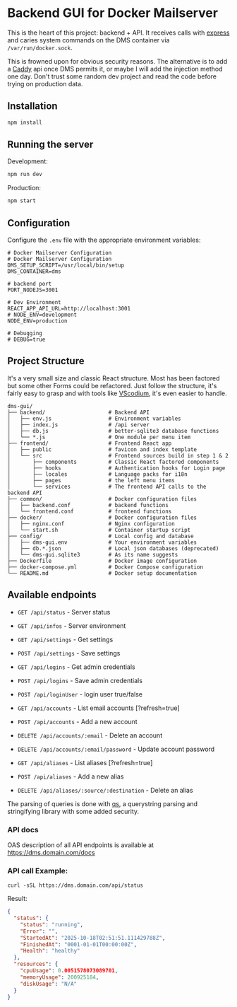 # Backend GUI for Docker Mailserver

This is the heart of this project: backend + API. It receives calls with [express](https://www.npmjs.com/package/express) and caries system commands on the DMS container via `/var/run/docker.sock`.

This is frowned upon for obvious security reasons. The alternative is to add a [Caddy](https://github.com/lucaslorentz/caddy-docker-proxy) api once DMS permits it, or maybe I will add the injection method one day. Don't trust some random dev project and read the code before trying on production data.

## Installation

```bash
npm install
```

## Running the server

Development:
```bash
npm run dev
```

Production:
```bash
npm start
```

## Configuration

Configure the `.env` file with the appropriate environment variables:

```
# Docker Mailserver Configuration
# Docker Mailserver Configuration
DMS_SETUP_SCRIPT=/usr/local/bin/setup
DMS_CONTAINER=dms

# backend port
PORT_NODEJS=3001

# Dev Environment
REACT_APP_API_URL=http://localhost:3001
# NODE_ENV=development
NODE_ENV=production

# Debugging
# DEBUG=true
```

## Project Structure

It's a very small size and classic React structure. Most has been factored but some other Forms could be refactored. Just follow the structure, it's fairly easy to grasp and with tools like [VScodium](https://vscodium.com/), it's even easier to handle.

```
dms-gui/
├── backend/                    # Backend API
│   ├── env.js                  # Environment variables
│   ├── index.js                # /api server
│   ├── db.js                   # better-sqlite3 database functions
│   └── *.js                    # One module per menu item
├── frontend/                   # Frontend React app
│   ├── public                  # favicon and index template
│   └── src                     # Frontend sources build in step 1 & 2
│       ├── components          # Classic React factored components
│       ├── hooks               # Authentication hooks for Login page
│       ├── locales             # Language packs for i18n
│       ├── pages               # the left menu items
│       └── services            # The frontend API calls to the backend API
├── common/                     # Docker configuration files
│   ├── backend.conf            # backend functions
│   └── frontend.conf           # frontend functions
├── docker/                     # Docker configuration files
│   ├── nginx.conf              # Nginx configuration
│   └── start.sh                # Container startup script
├── config/                     # Local config and database
│   ├── dms-gui.env             # Your environment variables
│   ├── db.*.json               # Local json databases (deprecated)
│   └── dms-gui.sqlite3         # As its name suggests
├── Dockerfile                  # Docker image configuration
├── docker-compose.yml          # Docker Compose configuration
└── README.md                   # Docker setup documentation
```

## Available endpoints

- `GET /api/status` - Server status
- `GET /api/infos` - Server environment
- `GET /api/settings` - Get settings
- `POST /api/settings` - Save settings
- `GET /api/logins` - Get admin credentials
- `POST /api/logins` - Save admin credentials
- `POST /api/loginUser` - login user true/false

- `GET /api/accounts` - List email accounts [?refresh=true]
- `POST /api/accounts` - Add a new account
- `DELETE /api/accounts/:email` - Delete an account
- `DELETE /api/accounts/:email/password` - Update account password
- `GET /api/aliases` - List aliases [?refresh=true]
- `POST /api/aliases` - Add a new alias
- `DELETE /api/aliases/:source/:destination` - Delete an alias

The parsing of queries is done with [qs](https://www.npmjs.com/package/qs), a querystring parsing and stringifying library with some added security.

### API docs

OAS description of all API endpoints is available at https://dms.domain.com/docs


### API call Example:

```shell
curl -sSL https://dms.domain.com/api/status
```

Result:

```json
{
  "status": {
    "status": "running",
    "Error": "",
    "StartedAt": "2025-10-18T02:51:51.111429788Z",
    "FinishedAt": "0001-01-01T00:00:00Z",
    "Health": "healthy"
  },
  "resources": {
    "cpuUsage": 0.0051578073089701,
    "memoryUsage": 200925184,
    "diskUsage": "N/A"
  }
}
```

